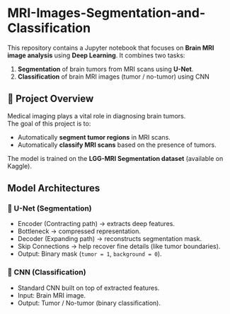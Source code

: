 # MRI-Images-Segmentation-and-Classification

This repository contains a Jupyter notebook that focuses on **Brain MRI image analysis** using **Deep Learning**. It combines two tasks: 
1. **Segmentation** of brain tumors from MRI scans using **U-Net**.
2. **Classification** of brain MRI images (tumor / no-tumor) using CNN

## 📌 Project Overview
Medical imaging plays a vital role in diagnosing brain tumors.  
The goal of this project is to:
- Automatically **segment tumor regions** in MRI scans.
- Automatically **classify MRI scans** based on the presence of tumors.

The model is trained on the **LGG-MRI Segmentation dataset** (available on Kaggle).  



## Model Architectures

### 🔹 U-Net (Segmentation)
- Encoder (Contracting path) → extracts deep features.
- Bottleneck → compressed representation.
- Decoder (Expanding path) → reconstructs segmentation mask.
- Skip Connections → help recover fine details (like tumor boundaries).
- Output: Binary mask (`tumor = 1`, `background = 0`).

### 🔹 CNN (Classification)
- Standard CNN built on top of extracted features.
- Input: Brain MRI image.
- Output: Tumor / No-tumor (binary classification).
